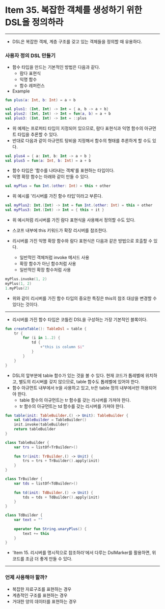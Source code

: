 # Item 35. 복잡한 객체를 생성하기 위한 DSL을 정의하라

- - -

* DSL은 복잡한 객체, 계층 구조를 갖고 있는 객체들을 정의할 때 유용하다.

### 사용자 정의 DSL 만들기
* 함수 타입을 만드는 기본적인 방법은 다음과 같다.
  * 람다 표현식
  * 익명 함수
  * 함수 레퍼런스
* Example
```kotlin
fun plus(a: Int, b: Int) = a + b

val plus1: (Int, Int) -> Int = { a, b -> a + b}
val plus2: (Int, Int) -> Int = fun(a, b) = a + b
val plus3: (Int, Int) -> Int = ::plus
```
* 위 예제는 프로퍼티 타입이 지정되어 있으므로, 람다 표현식과 익명 함수의 아규먼트 타입을 추론할 수 있다.
* 반대로 다음과 같이 아규먼트 탕비을 지정해서 함수의 형태를 추론하게 할 수도 있다.
```kotlin
val plus4 = { a: Int, b: Int -> a + b }
val plus5 = fun(a: Int, b: Int) = a + b
```
* 함수 타입은 '함수를 나타내는 객체'를 표현하는 타입이다.
* 익명 확장 함수는 아래와 같이 만들 수 있다.
```kotlin
val myPlus = fun Int.(other: Int) = this + other
```
* 위 예시를 '리시버를 가진 함수 타입'이라고 부른다.
```kotlin
val myPlus2: Int.(Int) -> Int = fun Int.(other: Int) = this + other 
val myPlus3: Int.(Int) -> Int = { this + it }
```
* 위 예시처럼 리시버를 가진 람다 표현식을 사용해서 정의할 수도 있다.
* 스코프 내부에 this 키워드가 확장 리시버를 참조한다.


* 리시버를 가진 익명 확장 함수와 람다 표현식은 다음과 같은 방법으로 호출할 수 있다.
  * 일반적인 객체처럼 invoke 메서드 사용
  * 확장 함수가 아닌 함수처럼 사용
  * 일반적인 확장 함수처럼 사용
```kotlin
myPlus.invoke(1, 2)
myPlus(1, 2)
1.myPlus(2)
```
* 위와 같이 리시버를 가진 함수 타입의 중요한 특징은 this의 참조 대상을 변경할 수 있다는 것이다.

- - -

* 리시버를 가진 함수 타입은 코틀린 DSL을 구성하는 가장 기본적인 블록이다.
```kotlin
fun createTable(): TableDsl = table {
    tr {
        for (i in 1..2) {
            td {
                +"this is column $i"
            }
        }
    }
}
```
* DSL의 앞부분에 table 함수가 있는 것을 볼 수 있다. 현재 코드가 톱레벨에 위치하고, 별도의 리시버를 갖지 않으므로, table 함수도 톱레벨에 있어야 한다.
* 함수 아규먼트 내부에서 tr을 사용하고 있고, tr은 table 정의 내부에서만 허용되어야 한다.
  * table 함수의 아규먼트는 tr 함수를 갖는 리시버를 가져야 한다.
  * tr 함수의 아규먼트는 td 함수를 갖는 리시버를 가져야 한다.
```kotlin
fun table(init: TableBuilder.() -> Unit): TableBuilder {
    val tableBuilder = TableBuilder()
    init.invoke(tableBuilder)
    return tableBuilder
}

class TableBuilder {
    var trs = listOf<TrBuilder>()
    
    fun tr(init: TrBuilder.() -> Unit) {
        trs = trs + TrBuilder().apply(init)
    }
}

class TrBuilder {
    var tds = listOf<TdBuilder>()
    
    fun td(init: TdBuilder.() -> Unit) { 
        tds = tds + TdBuilder().apply(init)
    }
}

class TdBuilder {
    var text = ""
    
    operator fun String.unaryPlus() {
        text += this
    }
}
```
* 'Item 15. 리시버를 명시적으로 참조하라'에서 다루는 DslMarker를 활용하면, 위 코드를 조금 더 좋게 만들 수 있다.

- - -

### 언제 사용해야 할까?
* 복잡한 자료구조를 표현하는 경우
* 계층적인 구조를 표현하는 경우
* 거대한 양의 데이터를 표현하는 경우

